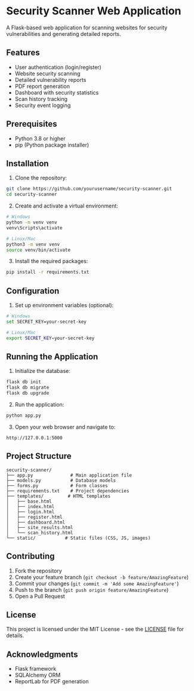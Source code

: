 # Security Scanner Web Application

A Flask-based web application for scanning websites for security vulnerabilities and generating detailed reports.

## Features

- User authentication (login/register)
- Website security scanning
- Detailed vulnerability reports
- PDF report generation
- Dashboard with security statistics
- Scan history tracking
- Security event logging

## Prerequisites

- Python 3.8 or higher
- pip (Python package installer)

## Installation

1. Clone the repository:
```bash
git clone https://github.com/yourusername/security-scanner.git
cd security-scanner
```

2. Create and activate a virtual environment:
```bash
# Windows
python -m venv venv
venv\Scripts\activate

# Linux/Mac
python3 -m venv venv
source venv/bin/activate
```

3. Install the required packages:
```bash
pip install -r requirements.txt
```

## Configuration

1. Set up environment variables (optional):
```bash
# Windows
set SECRET_KEY=your-secret-key

# Linux/Mac
export SECRET_KEY=your-secret-key
```

## Running the Application

1. Initialize the database:
```bash
flask db init
flask db migrate
flask db upgrade
```

2. Run the application:
```bash
python app.py
```

3. Open your web browser and navigate to:
```
http://127.0.0.1:5000
```

## Project Structure

```
security-scanner/
├── app.py              # Main application file
├── models.py           # Database models
├── forms.py            # Form classes
├── requirements.txt    # Project dependencies
├── templates/         # HTML templates
│   ├── base.html
│   ├── index.html
│   ├── login.html
│   ├── register.html
│   ├── dashboard.html
│   ├── site_results.html
│   └── scan_history.html
└── static/           # Static files (CSS, JS, images)
```

## Contributing

1. Fork the repository
2. Create your feature branch (`git checkout -b feature/AmazingFeature`)
3. Commit your changes (`git commit -m 'Add some AmazingFeature'`)
4. Push to the branch (`git push origin feature/AmazingFeature`)
5. Open a Pull Request

## License

This project is licensed under the MIT License - see the [LICENSE](LICENSE) file for details.

## Acknowledgments

- Flask framework
- SQLAlchemy ORM
- ReportLab for PDF generation 